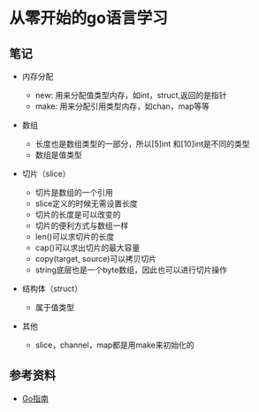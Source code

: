 # 从零开始的go语言学习



## 笔记
- 内存分配
    - new: 用来分配值类型内存，如int，struct,返回的是指针
    - make: 用来分配引用类型内存，如chan，map等等

- 数组
    - 长度也是数组类型的一部分，所以[5]int 和[10]int是不同的类型
    - 数组是值类型

- 切片（slice）
    - 切片是数组的一个引用
    - slice定义的时候无需设置长度
    - 切片的长度是可以改变的
    - 切片的便利方式与数组一样
    - len()可以求切片的长度
    - cap()可以求出切片的最大容量
    - copy(target, source)可以拷贝切片
    - string底层也是一个byte数组，因此也可以进行切片操作

- 结构体（struct）
    - 属于值类型






- 其他
    - slice，channel，map都是用make来初始化的

## 参考资料

- [Go指南](http://go-tour-zh.appspot.com/welcome/1)